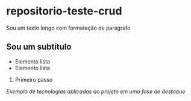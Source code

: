 # repositorio-teste-crud

Sou um texto longo com formatação de parágrafo

## Sou um subtítulo

- Elemento lista
- Elemento lista

1. Primeiro passo


*Exemplo de tecnologias aplicadas ao projeto em uma fase de destaque*
